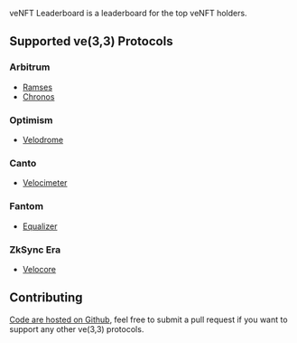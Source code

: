 veNFT Leaderboard is a leaderboard for the top veNFT holders.

## Supported ve(3,3) Protocols

### Arbitrum

- [Ramses](veRAM.md)
- [Chronos](veCHR.md)

### Optimism

- [Velodrome](veVelo.md)

### Canto

- [Velocimeter](veFlow.md)

### Fantom

- [Equalizer](veEqual.md)

### ZkSync Era

- [Velocore](veVC.md)

## Contributing

[Code are hosted on Github](https://github.com/oxSaturn/veNFT-leaderboard), feel free to submit a pull request if you want to support any other ve(3,3) protocols.
